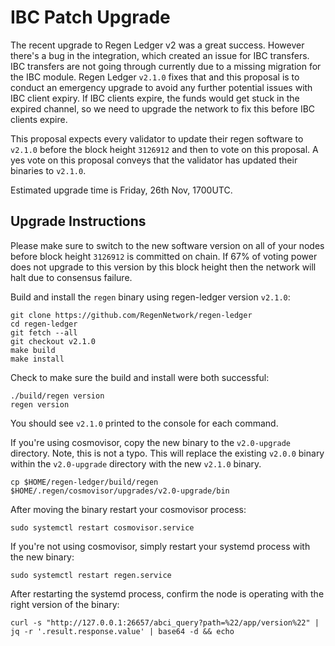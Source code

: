 # IBC Patch Upgrade

The recent upgrade to Regen Ledger v2 was a great success. However there's a bug in the integration, which created an issue for IBC transfers. IBC transfers are not going through currently due to a missing migration for the IBC module. Regen Ledger `v2.1.0` fixes that and this proposal is to conduct an emergency upgrade to avoid any further potential issues with IBC client expiry. If IBC clients expire, the funds would get stuck in the expired channel, so we need to upgrade the network to fix this before IBC clients expire.

This proposal expects every validator to update their regen software to `v2.1.0` before the block height `3126912` and then to vote on this proposal. A yes vote on this proposal conveys that the validator has updated their binaries to `v2.1.0`.

Estimated upgrade time is Friday, 26th Nov, 1700UTC.

## Upgrade Instructions

Please make sure to switch to the new software version on all of your nodes before block height `3126912` is committed on chain. If 67% of voting power does not upgrade to this version by this block height then the network will halt due to consensus failure.

Build and install the `regen` binary using regen-ledger version `v2.1.0`:

```
git clone https://github.com/RegenNetwork/regen-ledger
cd regen-ledger
git fetch --all
git checkout v2.1.0
make build
make install
```

Check to make sure the build and install were both successful:

```
./build/regen version
regen version
```

You should see `v2.1.0` printed to the console for each command.

If you're using cosmovisor, copy the new binary to the `v2.0-upgrade` directory. Note, this is not a typo. This will replace the existing `v2.0.0` binary within the `v2.0-upgrade` directory with the new `v2.1.0` binary.

```
cp $HOME/regen-ledger/build/regen $HOME/.regen/cosmovisor/upgrades/v2.0-upgrade/bin
```

After moving the binary restart your cosmovisor process:

```
sudo systemctl restart cosmovisor.service
```

If you're not using cosmovisor, simply restart your systemd process with the new binary:

```
sudo systemctl restart regen.service
```

After restarting the systemd process, confirm the node is operating with the right version of the binary:

```
curl -s "http://127.0.0.1:26657/abci_query?path=%22/app/version%22" | jq -r '.result.response.value' | base64 -d && echo
```
